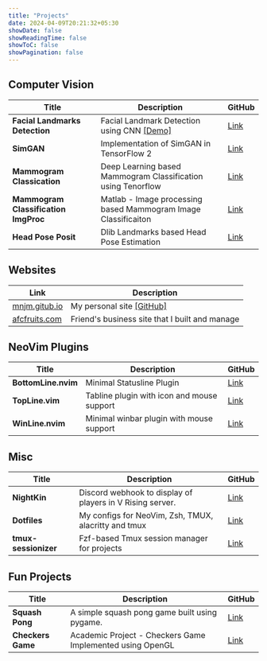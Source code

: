 ```yaml
---
title: "Projects"
date: 2024-04-09T20:21:32+05:30
showDate: false
showReadingTime: false
showToC: false
showPagination: false
---
```


## Computer Vision

| Title | Description | GitHub |
| --- | --- | --- |
| **Facial Landmarks Detection** | Facial Landmark Detection using CNN [[Demo]](https://www.youtube.com/watch?v=7FxMkt5QZUs) | [Link](https://github.com/mnjm/facial-landmarks-cnn) |
| **SimGAN** | Implementation of SimGAN in TensorFlow 2 | [Link](https://github.com/mnjm/SimGAN) |
| **Mammogram Classication** | Deep Learning based Mammogram Classification using Tenorflow | [Link](https://github.com/mnjm/mammogram-classification) |
| **Mammogram Classification ImgProc** | Matlab - Image processing based Mammogram Image Classificaiton | [Link](https://github.com/mnjm/mammogram-classification-imgproc) |
| **Head Pose Posit** | Dlib Landmarks based Head Pose Estimation | [Link](https://github.com/mnjm/headpose-posit) |

## Websites

| Link | Description |
| --- | --- |
| [mnjm.gitub.io](https://mnjm.github.io/) | My personal site [[GitHub]](https://github.com/mnjm/mnjm.github.io) |
| [afcfruits.com](https://www.afcfruits.com/) | Friend's business site that I built and manage |

## NeoVim Plugins

| Title | Description | GitHub |
| --- | --- | --- |
| **BottomLine.nvim** | Minimal Statusline Plugin | [Link](https://github.com/mnjm/bottomline.nvim) |
| **TopLine.vim** | Tabline plugin with icon and mouse support | [Link](https://github.com/mnjm/topline.nvim) |
| **WinLine.nvim** | Minimal winbar plugin with mouse support | [Link](https://github.com/mnjm/winline.nvim) |

## Misc
| Title | Description | GitHub |
| --- | --- | --- |
| **NightKin** | Discord webhook to display of players in V Rising server. | [Link](https://github.com/mnjm/NightKin) |
| **Dotfiles** | My configs for NeoVim, Zsh, TMUX, alacritty and tmux | [Link](https://github.com/mnjm/dotfiles) |
| **tmux-sessionizer** | Fzf-based Tmux session manager for projects | [Link](https://github.com/mnjm/tmux-sessionizer) |

## Fun Projects

| Title | Description | GitHub |
| --- | --- | --- |
| **Squash Pong** | A simple squash pong game built using pygame. | [Link](https://github.com/mnjm/squash-pong-python) |
| **Checkers Game** | Academic Project - Checkers Game Implemented using OpenGL | [Link](https://github.com/mnjm/checkers-game) |
